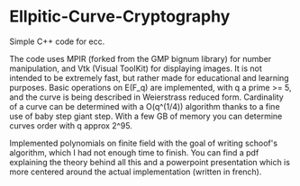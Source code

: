 # Ellpitic-Curve-Cryptography
Simple C++ code for ecc. 

The code uses MPIR (forked from the GMP bignum library) for number manipulation, and Vtk (Visual ToolKit) for displaying images. It is not intended to be extremely fast, but rather made for educational and learning purposes.
Basic operations on E(F_q) are implemented, with q a prime >= 5, and the curve is being described in Weierstrass reduced form.
Cardinality of a curve can be determined with a O(q^(1/4)) algorithm thanks to a fine use of baby step giant step. With a few GB of memory 
you can determine curves order with q approx 2^95.

Implemented polynomials on finite field with the goal of  writing schoof's algorithm, which I had not enough time to finish.
You can find a pdf explaining the theory behind all this and a powerpoint presentation which is more centered around the actual implementation (written in french).
